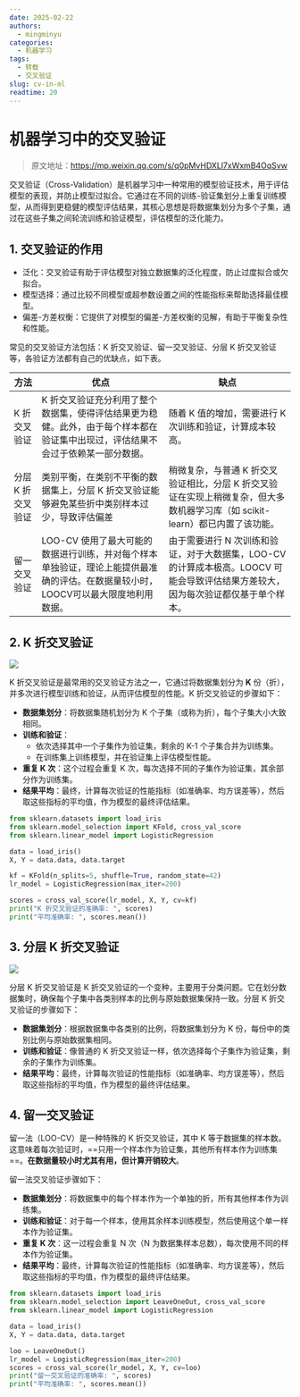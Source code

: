 ```yaml
---
date: 2025-02-22
authors:
  - mingminyu
categories:
  - 机器学习
tags:
  - 转载
  - 交叉验证
slug: cv-in-ml
readtime: 20
---
```


# 机器学习中的交叉验证

> 原文地址：https://mp.weixin.qq.com/s/q0pMvHDXLl7xWxmB4OqSvw

交叉验证（Cross-Validation）是机器学习中一种常用的模型验证技术，用于评估模型的表现，并防止模型过拟合。它通过在不同的训练-验证集划分上重复训练模型，从而得到更稳健的模型评估结果，其核心思想是将数据集划分为多个子集，通过在这些子集之间轮流训练和验证模型，评估模型的泛化能力。

<!-- more -->

## 1. 交叉验证的作用

- 泛化：交叉验证有助于评估模型对独立数据集的泛化程度，防止过度拟合或欠拟合。
- 模型选择：通过比较不同模型或超参数设置之间的性能指标来帮助选择最佳模型。
- 偏差-方差权衡：它提供了对模型的偏差-方差权衡的见解，有助于平衡复杂性和性能。

常见的交叉验证方法包括：K 折交叉验证、留一交叉验证、分层 K 折交叉验证等，各验证方法都有自己的优缺点，如下表。

| 方法               | 优点                                                         | 缺点                                                         |
| ------------------ | ------------------------------------------------------------ | ------------------------------------------------------------ |
| K 折交叉验证        | K 折交叉验证充分利用了整个数据集，使得评估结果更为稳健。此外，由于每个样本都在验证集中出现过，评估结果不会过于依赖某一部分数据。                                                     | 随着 K 值的增加，需要进行 K 次训练和验证，计算成本较高。                                                 |
| 分层 K 折交叉验证    | 类别平衡，在类别不平衡的数据集上，分层 K 折交叉验证能够避免某些折中类别样本过少，导致评估偏差 | 稍微复杂，与普通 K 折交叉验证相比，分层 K 折交叉验证在实现上稍微复杂，但大多数机器学习库（如 scikit-learn）都已内置了该功能。 |
| 留一交叉验证        |LOO-CV 使用了最大可能的数据进行训练，并对每个样本单独验证，理论上能提供最准确的评估。在数据量较小时，LOOCV可以最大限度地利用数据。 | 由于需要进行 N 次训练和验证，对于大数据集，LOO-CV 的计算成本极高。LOOCV 可能会导致评估结果方差较大，因为每次验证都仅基于单个样本。 |


## 2. K 折交叉验证

![](https://mingminyu.github.io/webassets/images/20250222-01.png)

K 折交叉验证是最常用的交叉验证方法之一，它通过将数据集划分为 **K** 份（折），并多次进行模型训练和验证，从而评估模型的性能。K 折交叉验证的步骤如下：

- **数据集划分**：将数据集随机划分为 K 个子集（或称为折），每个子集大小大致相同。
- **训练和验证**：
    - 依次选择其中一个子集作为验证集，剩余的 K-1 个子集合并为训练集。
    - 在训练集上训练模型，并在验证集上评估模型性能。
- **重复 K 次**：这个过程会重复 K 次，每次选择不同的子集作为验证集，其余部分作为训练集。
- **结果平均**：最终，计算每次验证的性能指标（如准确率、均方误差等），然后取这些指标的平均值，作为模型的最终评估结果。


```python linenums="1" hl_lines="8"
from sklearn.datasets import load_iris
from sklearn.model_selection import KFold, cross_val_score
from sklearn.linear_model import LogisticRegression

data = load_iris()
X, Y = data.data, data.target

kf = KFold(n_splits=5, shuffle=True, random_state=42)
lr_model = LogisticRegression(max_iter=200)

scores = cross_val_score(lr_model, X, Y, cv=kf)
print("K 折交叉验证的准确率: ", scores)
print("平均准确率: ", scores.mean())
```

## 3. 分层 K 折交叉验证

![](https://mingminyu.github.io/webassets/images/20250222-02.png)

分层 K 折交叉验证是 K 折交叉验证的一个变种，主要用于分类问题。它在划分数据集时，确保每个子集中各类别样本的比例与原始数据集保持一致。分层 K 折交叉验证的步骤如下：

- **数据集划分**：根据数据集中各类别的比例，将数据集划分为 K 份，每份中的类别比例与原始数据集相同。
- **训练和验证**：像普通的 K 折交叉验证一样，依次选择每个子集作为验证集，剩余的子集作为训练集。
- **结果平均**：最终，计算每次验证的性能指标（如准确率、均方误差等），然后取这些指标的平均值，作为模型的最终评估结果。

## 4. 留一交叉验证

留一法（LOO-CV）是一种特殊的 K 折交叉验证，其中 K 等于数据集的样本数。这意味着每次验证时，==只用一个样本作为验证集，其他所有样本作为训练集==。**在数据量较小时尤其有用，但计算开销较大**。


留一法交叉验证步骤如下：

- **数据集划分**：将数据集中的每个样本作为一个单独的折，所有其他样本作为训练集。
- **训练和验证**：对于每一个样本，使用其余样本训练模型，然后使用这个单一样本作为验证集。
- **重复 K 次**：这一过程会重复 N 次（N 为数据集样本总数），每次使用不同的样本作为验证集。
- **结果平均**：最终，计算每次验证的性能指标（如准确率、均方误差等），然后取这些指标的平均值，作为模型的最终评估结果。

```python linenums="1" hl_lines="8"
from sklearn.datasets import load_iris
from sklearn.model_selection import LeaveOneOut, cross_val_score
from sklearn.linear_model import LogisticRegression

data = load_iris()
X, Y = data.data, data.target

loo = LeaveOneOut()
lr_model = LogisticRegression(max_iter=200)
scores = cross_val_score(lr_model, X, Y, cv=loo)
print("留一交叉验证的准确率: ", scores)
print("平均准确率: ", scores.mean())
```
